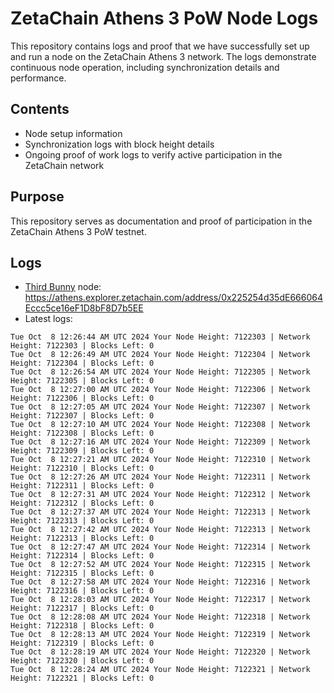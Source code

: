 # ZetaChain Athens 3 PoW Node Logs
This repository contains logs and proof that we have successfully set up and run a node on the ZetaChain Athens 3 network. The logs demonstrate continuous node operation, including synchronization details and performance.

## Contents
- Node setup information
- Synchronization logs with block height details
- Ongoing proof of work logs to verify active participation in the ZetaChain network

## Purpose
This repository serves as documentation and proof of participation in the ZetaChain Athens 3 PoW testnet.

## Logs

- [Third Bunny](https://thirdbunny.xyz/) node: https://athens.explorer.zetachain.com/address/0x225254d35dE666064Eccc5ce16eF1D8bF8D7b5EE
- Latest logs:
```
Tue Oct  8 12:26:44 AM UTC 2024 Your Node Height: 7122303 | Network Height: 7122303 | Blocks Left: 0
Tue Oct  8 12:26:49 AM UTC 2024 Your Node Height: 7122304 | Network Height: 7122304 | Blocks Left: 0
Tue Oct  8 12:26:54 AM UTC 2024 Your Node Height: 7122305 | Network Height: 7122305 | Blocks Left: 0
Tue Oct  8 12:27:00 AM UTC 2024 Your Node Height: 7122306 | Network Height: 7122306 | Blocks Left: 0
Tue Oct  8 12:27:05 AM UTC 2024 Your Node Height: 7122307 | Network Height: 7122307 | Blocks Left: 0
Tue Oct  8 12:27:10 AM UTC 2024 Your Node Height: 7122308 | Network Height: 7122308 | Blocks Left: 0
Tue Oct  8 12:27:16 AM UTC 2024 Your Node Height: 7122309 | Network Height: 7122309 | Blocks Left: 0
Tue Oct  8 12:27:21 AM UTC 2024 Your Node Height: 7122310 | Network Height: 7122310 | Blocks Left: 0
Tue Oct  8 12:27:26 AM UTC 2024 Your Node Height: 7122311 | Network Height: 7122311 | Blocks Left: 0
Tue Oct  8 12:27:31 AM UTC 2024 Your Node Height: 7122312 | Network Height: 7122312 | Blocks Left: 0
Tue Oct  8 12:27:37 AM UTC 2024 Your Node Height: 7122313 | Network Height: 7122313 | Blocks Left: 0
Tue Oct  8 12:27:42 AM UTC 2024 Your Node Height: 7122313 | Network Height: 7122313 | Blocks Left: 0
Tue Oct  8 12:27:47 AM UTC 2024 Your Node Height: 7122314 | Network Height: 7122314 | Blocks Left: 0
Tue Oct  8 12:27:52 AM UTC 2024 Your Node Height: 7122315 | Network Height: 7122315 | Blocks Left: 0
Tue Oct  8 12:27:58 AM UTC 2024 Your Node Height: 7122316 | Network Height: 7122316 | Blocks Left: 0
Tue Oct  8 12:28:03 AM UTC 2024 Your Node Height: 7122317 | Network Height: 7122317 | Blocks Left: 0
Tue Oct  8 12:28:08 AM UTC 2024 Your Node Height: 7122318 | Network Height: 7122318 | Blocks Left: 0
Tue Oct  8 12:28:13 AM UTC 2024 Your Node Height: 7122319 | Network Height: 7122319 | Blocks Left: 0
Tue Oct  8 12:28:19 AM UTC 2024 Your Node Height: 7122320 | Network Height: 7122320 | Blocks Left: 0
Tue Oct  8 12:28:24 AM UTC 2024 Your Node Height: 7122321 | Network Height: 7122321 | Blocks Left: 0
```
